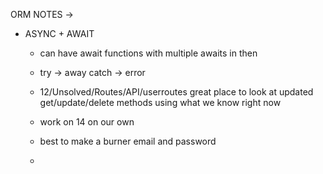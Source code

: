 ORM NOTES -> 

- ASYNC + AWAIT 
    - can have await functions with multiple awaits in then 

    - try -> away 
      catch -> error 

    - 12/Unsolved/Routes/API/userroutes
        great place to look at updated get/update/delete methods using what we know right now

    - work on 14 on our own 

    - best to make a burner email and password 

    - 
